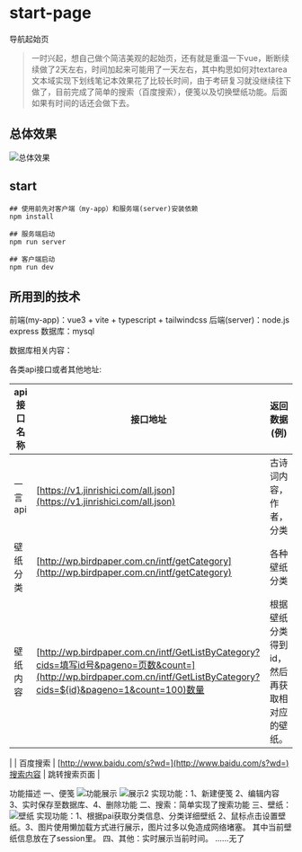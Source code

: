 # start-page
导航起始页

> 一时兴起，想自己做个简洁美观的起始页，还有就是重温一下vue，断断续续做了2天左右，时间加起来可能用了一天左右，其中构思如何对textarea文本域实现下划线笔记本效果花了比较长时间，由于考研复习就没继续往下做了，目前完成了简单的搜索（百度搜索），便笺以及切换壁纸功能。后面如果有时间的话还会做下去。

## 总体效果
![总体效果](https://pic.imgdb.cn/item/62e3c0d3f54cd3f937315b01.jpg)
## start
```shell
## 使用前先对客户端（my-app）和服务端(server)安装依赖
npm install

## 服务端启动
npm run server

## 客户端启动
npm run dev
```
## 所用到的技术
前端(my-app)：vue3 + vite + typescript + tailwindcss
后端(server)：node.js express
数据库：mysql 

数据库相关内容：

各类api接口或者其他地址:

|  api接口名称 | 接口地址 | 返回数据(例) |
| --- | --- | --- |
| 一言api | [https://v1.jinrishici.com/all.json](https://v1.jinrishici.com/all.json) | 古诗词内容，作者，分类 |
| 壁纸分类 | [http://wp.birdpaper.com.cn/intf/getCategory](http://wp.birdpaper.com.cn/intf/getCategory) | 各种壁纸分类 |
| 壁纸内容 | [http://wp.birdpaper.com.cn/intf/GetListByCategory?cids=填写id号&pageno=页数&count=](http://wp.birdpaper.com.cn/intf/GetListByCategory?cids=${id}&pageno=1&count=100)数量 | 根据壁纸分类得到id，然后再获取相对应的壁纸。
 |
| 百度搜索 | [http://www.baidu.com/s?wd=](http://www.baidu.com/s?wd=)搜索内容 | 跳转搜索页面 |

功能描述
一、便笺
![功能展示](https://pic.imgdb.cn/item/62e3c163f54cd3f93734b92a.jpg)
![展示2](https://pic.imgdb.cn/item/62e3c1aff54cd3f93736649b.jpg)
实现功能：1、新建便笺  2、编辑内容 3、实时保存至数据库、4、删除功能
二、搜索：简单实现了搜索功能
三、壁纸：
![壁纸](https://pic.imgdb.cn/item/62e3c2cff54cd3f9373cde03.jpg)
实现功能：1、根据pai获取分类信息、分类详细壁纸 2、鼠标点击设置壁纸。3、图片使用懒加载方式进行展示，图片过多以免造成网络堵塞。
其中当前壁纸信息放在了session里。
四、其他：实时展示当前时间。
......无了
